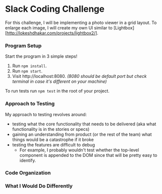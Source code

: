 # Slack Coding Challenge

For this challenge, I will be implementing a photo viewer in a grid layout. To enlarge each image, I will create my own UI similar to [Lightbox][http://lokeshdhakar.com/projects/lightbox2/].

### Program Setup

Start the program in 3 simple steps!
1.    Run ```npm install```.
2.    Run ```npm start```.
3.    Visit http://localhost:8080.
    *(8080 should be default port but check terminal in case it's different on your machine)*

To run tests run ```npm test``` in the root of your project.

### Approach to Testing

My approach to testing revolves around:
* testing what the core functionality that needs to be delivered (aka what functionality is in the stories or specs)
* gaining an understanding from product (or the rest of the team) what things would be a catastrophe if it broke
* testing the features are difficult to debug
    * For example, I probably wouldn't test whether the top-level component is appended to the DOM since that will be pretty easy to identify.

### Code Organization

### What I Would Do Differently
